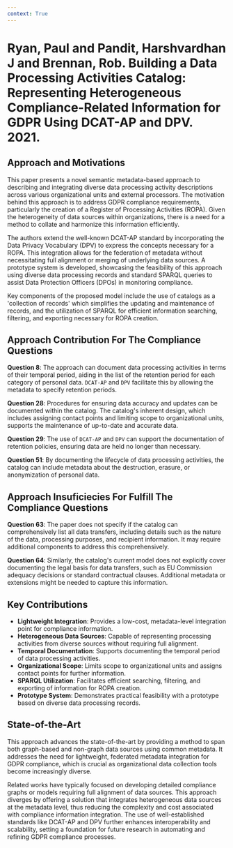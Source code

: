 ```yaml
---
context: True
---
```



# Ryan, Paul and Pandit, Harshvardhan J and Brennan, Rob. Building a Data Processing Activities Catalog: Representing Heterogeneous Compliance-Related Information for GDPR Using DCAT-AP and DPV. 2021.

## Approach and Motivations

This paper presents a novel semantic metadata-based approach to describing and integrating diverse data processing activity descriptions across various organizational units and external processors. The motivation behind this approach is to address GDPR compliance requirements, particularly the creation of a Register of Processing Activities (ROPA). Given the heterogeneity of data sources within organizations, there is a need for a method to collate and harmonize this information efficiently.

The authors extend the well-known DCAT-AP standard by incorporating the Data Privacy Vocabulary (DPV) to express the concepts necessary for a ROPA. This integration allows for the federation of metadata without necessitating full alignment or merging of underlying data sources. A prototype system is developed, showcasing the feasibility of this approach using diverse data processing records and standard SPARQL queries to assist Data Protection Officers (DPOs) in monitoring compliance.

Key components of the proposed model include the use of catalogs as a 'collection of records' which simplifies the updating and maintenance of records, and the utilization of SPARQL for efficient information searching, filtering, and exporting necessary for ROPA creation.

## Approach Contribution For The Compliance Questions

**Question 8**: The approach can document data processing activities in terms of their temporal period, aiding in the list of the retention period for each category of personal data. `DCAT-AP` and `DPV` facilitate this by allowing the metadata to specify retention periods.

**Question 28**: Procedures for ensuring data accuracy and updates can be documented within the catalog. The catalog's inherent design, which includes assigning contact points and limiting scope to organizational units, supports the maintenance of up-to-date and accurate data.

**Question 29**: The use of `DCAT-AP` and `DPV` can support the documentation of retention policies, ensuring data are held no longer than necessary.

**Question 51**: By documenting the lifecycle of data processing activities, the catalog can include metadata about the destruction, erasure, or anonymization of personal data.

## Approach Insuficiecies For Fulfill The Compliance Questions

**Question 63**: The paper does not specify if the catalog can comprehensively list all data transfers, including details such as the nature of the data, processing purposes, and recipient information. It may require additional components to address this comprehensively.

**Question 64**: Similarly, the catalog's current model does not explicitly cover documenting the legal basis for data transfers, such as EU Commission adequacy decisions or standard contractual clauses. Additional metadata or extensions might be needed to capture this information.

## Key Contributions

- **Lightweight Integration**: Provides a low-cost, metadata-level integration point for compliance information.
- **Heterogeneous Data Sources**: Capable of representing processing activities from diverse sources without requiring full alignment.
- **Temporal Documentation**: Supports documenting the temporal period of data processing activities.
- **Organizational Scope**: Limits scope to organizational units and assigns contact points for further information.
- **SPARQL Utilization**: Facilitates efficient searching, filtering, and exporting of information for ROPA creation.
- **Prototype System**: Demonstrates practical feasibility with a prototype based on diverse data processing records.

## State-of-the-Art

This approach advances the state-of-the-art by providing a method to span both graph-based and non-graph data sources using common metadata. It addresses the need for lightweight, federated metadata integration for GDPR compliance, which is crucial as organizational data collection tools become increasingly diverse.

Related works have typically focused on developing detailed compliance graphs or models requiring full alignment of data sources. This approach diverges by offering a solution that integrates heterogeneous data sources at the metadata level, thus reducing the complexity and cost associated with compliance information integration. The use of well-established standards like DCAT-AP and DPV further enhances interoperability and scalability, setting a foundation for future research in automating and refining GDPR compliance processes.
